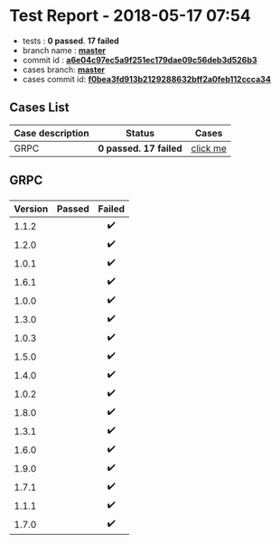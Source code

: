 # Test Report - 2018-05-17 07:54

- tests  : **0 passed**. **17 failed**
- branch name : **[master](https://github.com/apache/incubator-skywalking/tree/master)**
- commit id : **[a6e04c97ec5a9f251ec179dae09c56deb3d526b3](https://github.com/apache/incubator-skywalking/commit/a6e04c97ec5a9f251ec179dae09c56deb3d526b3)**
- cases branch: **[master](https://github.com/SkywalkingTest/skywalking-autotest-scenarios/tree/master)**
- cases commit id: **[f0bea3fd913b2129288632bff2a0feb112ccca34](https://github.com/SkywalkingTest/skywalking-autotest-scenarios/commit/f0bea3fd913b2129288632bff2a0feb112ccca34)**

## Cases List

| Case description | Status | Cases|
|:-----|:-----:|:-----:|
|GRPC| **0 passed. 17 failed**| [click me](#grpc) |

## GRPC

### 
|  Version     | Passed | Failed|
|:------------- |:-------:|:-----:|
| 1.1.2  | |:heavy_check_mark:|
| 1.2.0  | |:heavy_check_mark:|
| 1.0.1  | |:heavy_check_mark:|
| 1.6.1  | |:heavy_check_mark:|
| 1.0.0  | |:heavy_check_mark:|
| 1.3.0  | |:heavy_check_mark:|
| 1.0.3  | |:heavy_check_mark:|
| 1.5.0  | |:heavy_check_mark:|
| 1.4.0  | |:heavy_check_mark:|
| 1.0.2  | |:heavy_check_mark:|
| 1.8.0  | |:heavy_check_mark:|
| 1.3.1  | |:heavy_check_mark:|
| 1.6.0  | |:heavy_check_mark:|
| 1.9.0  | |:heavy_check_mark:|
| 1.7.1  | |:heavy_check_mark:|
| 1.1.1  | |:heavy_check_mark:|
| 1.7.0  | |:heavy_check_mark:|


